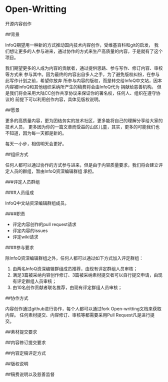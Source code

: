 Open-Writting
=============

开源内容创作

##背景

InfoQ期望用一种新的方式推动国内技术内容创作，受维基百科和git的启发，
我们想让更多的人参与进来，通过协作的方式来生产高质量的内容，于是就有了这个项目。

我们期望更多的人成为内容的贡献者，通过提供思路、参与写作、修订内容、审校等方式来
参与其中。因为最终的内容出自多人之手，为了避免版权纠纷，在参与此写作计划之前，希望你放弃
所参与内容的版权，而是转交给InfoQ中文站，因本内容被InfoQ和其他组织采纳所产生的稿费将会由InfoQ代为
捐献给慈善机构。
但是我们将会采用大陆CC创作共享协议来保证你的署名权，任何人、组织在遵守协议的
前提下可以利用创作内容，具体见版权说明。

##愿景

更多的高质量内容，更为团结务实的技术社区，更多能将自己的理解分享给大家的技术人员，
更多因为你的一篇文章而受益的山区儿童，其实，更多的可能我们也不知道，因为每一天都是新的。

每天一小步，相信明天会更好。

##组织方式

任何人都可以通过协作的方式参与进来，但是由于内容质量要求，我们将会建立评定人员的群组，暂由InfoQ资深编辑群组
承担。

###评定人员群组

####人员组成

InfoQ中文站资深编辑群组成员。

####职责

+ 评定内容创作的pull request请求
+ 评定内容的issues
+ 评定wiki请求

####参与要求

除InfoQ资深编辑群组之外，任何人都可以通过如下方式加入评定群组：

1. 由两名InfoQ资深编辑群组成员推荐，由现有评定群组人员审核；
2. 满足3篇被采纳内容创作修订、3篇被采纳素材提交者可以自行提交申请，由现有评定群组人员审核；
3. 由10名创作贡献者联名推荐，由现有评定群组人员审核；



##协作方式

内容创作通过github进行协作，每个人都可以通过fork Open-writting文档来获取内容。
任何素材提交、内容修订、审核等都需要采用Pull Request凡是进行提交。

##素材提交要求



##内容修订提交要求



##内容定稿评定方式


##版权说明

##稿费说明以及慈善监督




